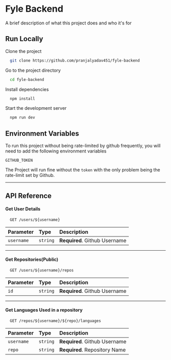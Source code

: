 
# Fyle Backend

A brief description of what this project does and who it's for

## Run Locally

Clone the project

```bash
  git clone https://github.com/pranjalyadav451/fyle-backend
```

Go to the project directory

```bash
  cd fyle-backend
```

Install dependencies

```bash
  npm install
```

Start the development server

```bash
  npm run dev
```

## Environment Variables

To run this project without being rate-limited by github frequently, you will need to add the following environment variables

`GITHUB_TOKEN`

The Project will run fine without the `token` with the only problem being the rate-limit set by Github.

---

## API Reference

#### Get User Details

```http
  GET /users/${username}
```

| Parameter | Type     | Description                |
| :-------- | :------- | :------------------------- |
| `username` | `string` | **Required**. Github Username |

---

#### Get Repositories(Public)

```http
  GET /users/${username}/repos
```

| Parameter | Type     | Description                       |
| :-------- | :------- | :-------------------------------- |
| `id`      | `string` | **Required**. Github Username |

---

#### Get Languages Used in a repository

```http
  GET /repos/${username}/${repo}/languages
```

| Parameter | Type     | Description                       |
| :-------- | :------- | :-------------------------------- |
| `username`| `string` | **Required**. Github Username |
| `repo`    | `string` | **Required**. Repository Name|
